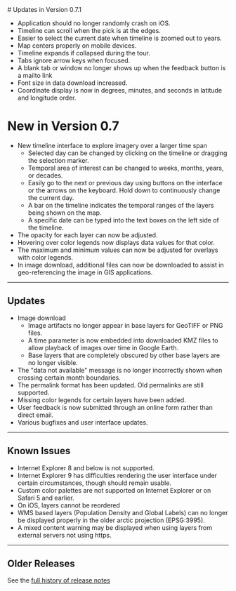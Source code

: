 <input type="hidden" autofocus>
# Updates in Version 0.7.1

* Application should no longer randomly crash on iOS.
* Timeline can scroll when the pick is at the edges.
* Easier to select the current date when timeline is zoomed out to years.
* Map centers properly on mobile devices.
* Timeline expands if collapsed during the tour.
* Tabs ignore arrow keys when focused.
* A blank tab or window no longer shows up when the feedback button is a
  mailto link
* Font size in data download increased.
* Coordinate display is now in degrees, minutes, and seconds in latitude
  and longitude order.

# New in Version 0.7

* New timeline interface to explore imagery over a larger time span
    * Selected day can be changed by clicking on the timeline or dragging
    the selection marker.
    * Temporal area of interest can be changed to weeks, months, years,
    or decades.
    * Easily go to the next or previous day using buttons on the interface
    or the arrows on the keyboard. Hold down to continuously change the
    current day.
    * A bar on the timeline indicates the temporal ranges of the layers
    being shown on the map.
    * A specific date can be typed into the text boxes on the left side
    of the timeline.
* The opacity for each layer can now be adjusted.
* Hovering over color legends now displays data values for that color.
* The maximum and minimum values can now be adjusted for overlays with
  color legends.
* In image download, additional files can now be downloaded to assist in
  geo-referencing the image in GIS applications.

---

## Updates

* Image download
    * Image artifacts no longer appear in base layers for GeoTIFF or PNG
    files.
    * A time parameter is now embedded into downloaded KMZ files to allow playback
    of images over time in Google Earth.
    * Base layers that are completely obscured by other base layers are no
    longer visible.
* The "data not available" message is no longer incorrectly shown when
  crossing certain month boundaries.
* The permalink format has been updated. Old permalinks are still supported.
* Missing color legends for certain layers have been added.  
* User feedback is now submitted through an online form rather than direct
  email.
* Various bugfixes and user interface updates.


---

## Known Issues

* Internet Explorer 8 and below is not supported.
* Internet Explorer 9 has difficulties rendering the user interface under
  certain circumstances, though should remain usable.
* Custom color palettes are not supported on Internet Explorer or on Safari 5
  and earlier.
* On iOS, layers cannot be reordered
* WMS based layers (Population Density and Global Labels) can no longer be
  displayed properly in the older arctic projection (EPSG:3995).
* A mixed content warning may be displayed when using layers from external
  servers not using https.

---

## Older Releases

See the <a href='https://github.com/nasa-gibs/worldview/releases' target='_blank'>
full history of release notes</a>
